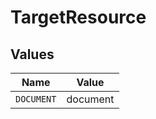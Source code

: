 # TargetResource


## Values

| Name       | Value      |
| ---------- | ---------- |
| `DOCUMENT` | document   |